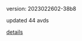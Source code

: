version: 2023022602-38b8

updated 44 avds

[details](https://github.com/0x74f917491bfa7ebfa379/ali_avd_db/blob/master/change_log/2023/02/26/02/38b8.txt)